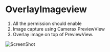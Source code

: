 # OverlayImageview
1. All the permission should enable
2. Image capture using Camerax PreviewView
3. Overlay image on top of PreviewView.

![ScreenShot](https://raw.github.com/saecmca/OverlayImageview/main/overlay.jpg)
